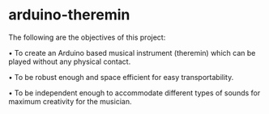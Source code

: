 # arduino-theremin

The following are the objectives of this project:

• To create an Arduino based musical instrument (theremin) which can be played without any physical contact.

• To be robust enough and space efficient for easy transportability.

• To be independent enough to accommodate different types of sounds for maximum creativity for the musician.
